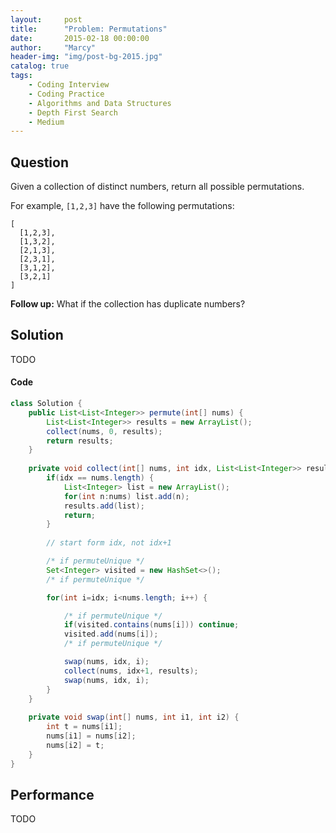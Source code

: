 ```yaml
---
layout:     post
title:      "Problem: Permutations"
date:       2015-02-18 00:00:00
author:     "Marcy"
header-img: "img/post-bg-2015.jpg"
catalog: true
tags:
    - Coding Interview
    - Coding Practice
    - Algorithms and Data Structures
    - Depth First Search
    - Medium
---
```


## Question

Given a collection of distinct numbers, return all possible permutations.

For example,
`[1,2,3]` have the following permutations:
```
[
  [1,2,3],
  [1,3,2],
  [2,1,3],
  [2,3,1],
  [3,1,2],
  [3,2,1]
]
```

**Follow up:**
What if the collection has duplicate numbers?

## Solution
TODO

#### Code
```java
class Solution {
    public List<List<Integer>> permute(int[] nums) {
        List<List<Integer>> results = new ArrayList();
        collect(nums, 0, results);
        return results;
    }
    
    private void collect(int[] nums, int idx, List<List<Integer>> results) {
        if(idx == nums.length) {
            List<Integer> list = new ArrayList();
            for(int n:nums) list.add(n);
            results.add(list);
            return;
        }
        
        // start form idx, not idx+1

        /* if permuteUnique */
        Set<Integer> visited = new HashSet<>();
        /* if permuteUnique */

        for(int i=idx; i<nums.length; i++) {

            /* if permuteUnique */
            if(visited.contains(nums[i])) continue;
            visited.add(nums[i]);
            /* if permuteUnique */

            swap(nums, idx, i);
            collect(nums, idx+1, results);
            swap(nums, idx, i);
        }
    }
    
    private void swap(int[] nums, int i1, int i2) {
        int t = nums[i1];
        nums[i1] = nums[i2];
        nums[i2] = t;
    }
}
```

## Performance
TODO
